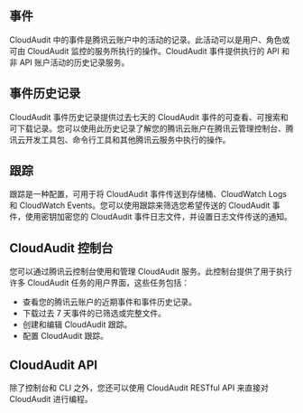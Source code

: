 
## 事件
CloudAudit 中的事件是腾讯云账户中的活动的记录。此活动可以是用户、角色或可由 CloudAudit 监控的服务所执行的操作。CloudAudit 事件提供执行的 API 和非 API 账户活动的历史记录服务。  
## 事件历史记录
CloudAudit 事件历史记录提供过去七天的 CloudAudit 事件的可查看、可搜索和可下载记录。您可以使用此历史记录了解您的腾讯云账户在腾讯云管理控制台、腾讯云开发工具包、命令行工具和其他腾讯云服务中执行的操作。
## 跟踪  
跟踪是一种配置，可用于将 CloudAudit 事件传送到存储桶、CloudWatch Logs 和 CloudWatch Events。您可以使用跟踪来筛选您希望传送的 CloudAudit 事件，使用密钥加密您的 CloudAudit 事件日志文件，并设置日志文件传送的通知。  
  
## CloudAudit 控制台 
您可以通过腾讯云控制台使用和管理 CloudAudit 服务。此控制台提供了用于执行许多 CloudAudit 任务的用户界面，这些任务包括：

- 查看您的腾讯云账户的近期事件和事件历史记录。  
- 下载过去 7 天事件的已筛选或完整文件。
- 创建和编辑 CloudAudit 跟踪。  
- 配置 CloudAudit 跟踪。


## CloudAudit API  
除了控制台和 CLI 之外，您还可以使用 CloudAudit RESTful API 来直接对 CloudAudit 进行编程。


